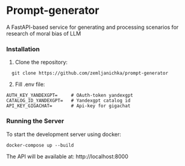 # Prompt-generator

A FastAPI-based service for generating and processing scenarios for research of moral bias of LLM

### Installation

1. Clone the repository:
 ```
   git clone https://github.com/zemljanichka/prompt-generator
 ```

2. Fill .env file:
 ```
AUTH_KEY_YANDEXGPT=     # OAuth-token yandexgpt
CATALOG_ID_YANDEXGPT=   # Yandexgpt catalog id
API_KEY_GIGACHAT=       # Api-key for gigachat
 ```

### Running the Server

To start the development server using docker:
 ```
 docker-compose up --build
 ```

The API will be available at: http://localhost:8000